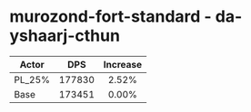 # murozond-fort-standard - da-yshaarj-cthun
| Actor | DPS | Increase |
|---|:---:|:---:|
|PL_25%|177830|2.52%|
|Base|173451|0.00%|
